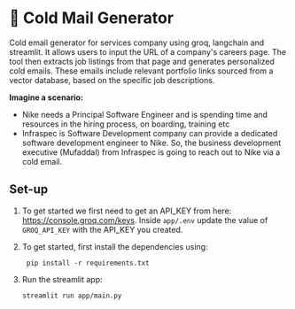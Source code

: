 # 📧 Cold Mail Generator

Cold email generator for services company using groq, langchain and streamlit. It allows users to input the URL of a company's careers page. The tool then extracts job listings from that page and generates personalized cold emails. These emails include relevant portfolio links sourced from a vector database, based on the specific job descriptions.

**Imagine a scenario:**

- Nike needs a Principal Software Engineer and is spending time and resources in the hiring process, on boarding, training etc
- Infraspec is Software Development company can provide a dedicated software development engineer to Nike. So, the business development executive (Mufaddal) from Infraspec is going to reach out to Nike via a cold email.

## Set-up

1. To get started we first need to get an API_KEY from here: <https://console.groq.com/keys>. Inside `app/.env` update the value of `GROQ_API_KEY` with the API_KEY you created.

2. To get started, first install the dependencies using:

    ```commandline
     pip install -r requirements.txt
    ```

3. Run the streamlit app:

   ```commandline
   streamlit run app/main.py
   ```
